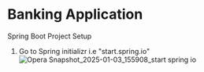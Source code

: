 # Banking Application 
 
Spring Boot Project Setup 

1. Go to Spring initializr i.e "start.spring.io"
![Opera Snapshot_2025-01-03_155908_start spring io](https://github.com/user-attachments/assets/9d89f48d-b1df-40c4-a126-fe2d831bcb03)

